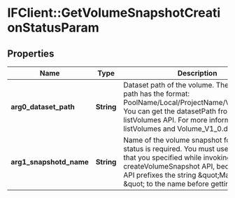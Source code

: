 # IFClient::GetVolumeSnapshotCreationStatusParam

## Properties
Name | Type | Description | Notes
------------ | ------------- | ------------- | -------------
**arg0_dataset_path** | **String** | Dataset path of the volume. The dataset path has the format: PoolName/Local/ProjectName/VolumeName.  You can get the datasetPath from the listVolumes API. For more information, see listVolumes and Volume_V1_0.datasetPath.  | 
**arg1_snapshotd_name** | **String** | Name of the volume snapshot for which status is required. You must use the name that you specified while invoking the createVolumeSnapshot API, because this API prefixes the string \&quot;Manual-V-\&quot; to the name before getting the status.  | 


